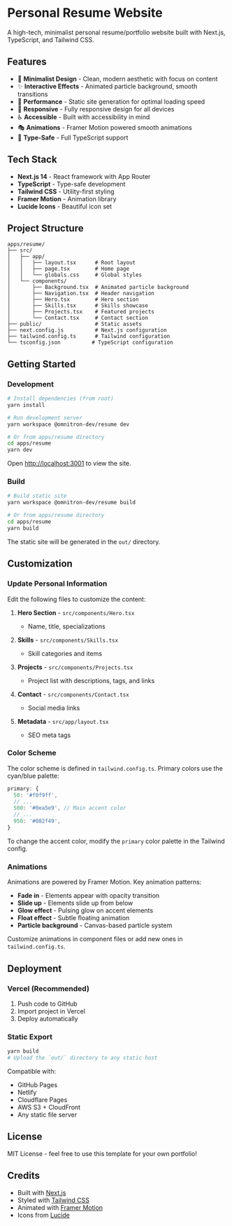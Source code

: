 # Personal Resume Website

A high-tech, minimalist personal resume/portfolio website built with Next.js, TypeScript, and Tailwind CSS.

## Features

- 🎨 **Minimalist Design** - Clean, modern aesthetic with focus on content
- ✨ **Interactive Effects** - Animated particle background, smooth transitions
- 🚀 **Performance** - Static site generation for optimal loading speed
- 📱 **Responsive** - Fully responsive design for all devices
- ♿ **Accessible** - Built with accessibility in mind
- 🎭 **Animations** - Framer Motion powered smooth animations
- 🔧 **Type-Safe** - Full TypeScript support

## Tech Stack

- **Next.js 14** - React framework with App Router
- **TypeScript** - Type-safe development
- **Tailwind CSS** - Utility-first styling
- **Framer Motion** - Animation library
- **Lucide Icons** - Beautiful icon set

## Project Structure

```
apps/resume/
├── src/
│   ├── app/
│   │   ├── layout.tsx      # Root layout
│   │   ├── page.tsx        # Home page
│   │   └── globals.css     # Global styles
│   └── components/
│       ├── Background.tsx  # Animated particle background
│       ├── Navigation.tsx  # Header navigation
│       ├── Hero.tsx        # Hero section
│       ├── Skills.tsx      # Skills showcase
│       ├── Projects.tsx    # Featured projects
│       └── Contact.tsx     # Contact section
├── public/                 # Static assets
├── next.config.js          # Next.js configuration
├── tailwind.config.ts      # Tailwind configuration
└── tsconfig.json          # TypeScript configuration
```

## Getting Started

### Development

```bash
# Install dependencies (from root)
yarn install

# Run development server
yarn workspace @omnitron-dev/resume dev

# Or from apps/resume directory
cd apps/resume
yarn dev
```

Open [http://localhost:3001](http://localhost:3001) to view the site.

### Build

```bash
# Build static site
yarn workspace @omnitron-dev/resume build

# Or from apps/resume directory
cd apps/resume
yarn build
```

The static site will be generated in the `out/` directory.

## Customization

### Update Personal Information

Edit the following files to customize the content:

1. **Hero Section** - `src/components/Hero.tsx`
   - Name, title, specializations

2. **Skills** - `src/components/Skills.tsx`
   - Skill categories and items

3. **Projects** - `src/components/Projects.tsx`
   - Project list with descriptions, tags, and links

4. **Contact** - `src/components/Contact.tsx`
   - Social media links

5. **Metadata** - `src/app/layout.tsx`
   - SEO meta tags

### Color Scheme

The color scheme is defined in `tailwind.config.ts`. Primary colors use the cyan/blue palette:

```typescript
primary: {
  50: '#f0f9ff',
  // ...
  500: '#0ea5e9', // Main accent color
  // ...
  950: '#082f49',
}
```

To change the accent color, modify the `primary` color palette in the Tailwind config.

### Animations

Animations are powered by Framer Motion. Key animation patterns:

- **Fade in** - Elements appear with opacity transition
- **Slide up** - Elements slide up from below
- **Glow effect** - Pulsing glow on accent elements
- **Float effect** - Subtle floating animation
- **Particle background** - Canvas-based particle system

Customize animations in component files or add new ones in `tailwind.config.ts`.

## Deployment

### Vercel (Recommended)

1. Push code to GitHub
2. Import project in Vercel
3. Deploy automatically

### Static Export

```bash
yarn build
# Upload the `out/` directory to any static host
```

Compatible with:
- GitHub Pages
- Netlify
- Cloudflare Pages
- AWS S3 + CloudFront
- Any static file server

## License

MIT License - feel free to use this template for your own portfolio!

## Credits

- Built with [Next.js](https://nextjs.org/)
- Styled with [Tailwind CSS](https://tailwindcss.com/)
- Animated with [Framer Motion](https://www.framer.com/motion/)
- Icons from [Lucide](https://lucide.dev/)
